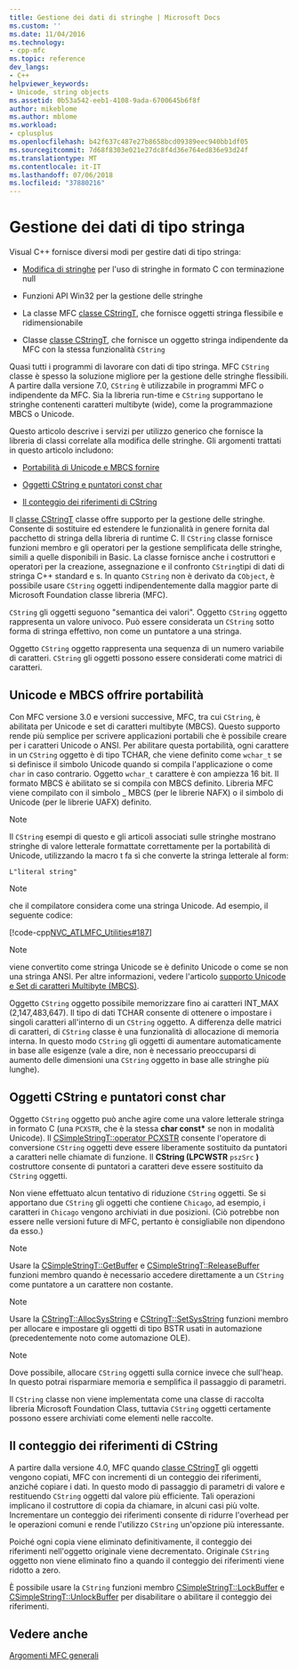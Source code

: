 ```yaml
---
title: Gestione dei dati di stringhe | Microsoft Docs
ms.custom: ''
ms.date: 11/04/2016
ms.technology:
- cpp-mfc
ms.topic: reference
dev_langs:
- C++
helpviewer_keywords:
- Unicode, string objects
ms.assetid: 0b53a542-eeb1-4108-9ada-6700645b6f8f
author: mikeblome
ms.author: mblome
ms.workload:
- cplusplus
ms.openlocfilehash: b42f637c487e27b8658bcd09389eec940bb1df05
ms.sourcegitcommit: 7d68f8303e021e27dc8f4d36e764ed836e93d24f
ms.translationtype: MT
ms.contentlocale: it-IT
ms.lasthandoff: 07/06/2018
ms.locfileid: "37880216"
---
```

# <a name="string-data-management"></a>Gestione dei dati di tipo stringa
Visual C++ fornisce diversi modi per gestire dati di tipo stringa:  
  
-   [Modifica di stringhe](../c-runtime-library/string-manipulation-crt.md) per l'uso di stringhe in formato C con terminazione null  
  
-   Funzioni API Win32 per la gestione delle stringhe  
  
-   La classe MFC [classe CStringT](../atl-mfc-shared/reference/cstringt-class.md), che fornisce oggetti stringa flessibile e ridimensionabile  
  
-   Classe [classe CStringT](../atl-mfc-shared/reference/cstringt-class.md), che fornisce un oggetto stringa indipendente da MFC con la stessa funzionalità `CString`  
  
 Quasi tutti i programmi di lavorare con dati di tipo stringa. MFC `CString` classe è spesso la soluzione migliore per la gestione delle stringhe flessibili. A partire dalla versione 7.0, `CString` è utilizzabile in programmi MFC o indipendente da MFC. Sia la libreria run-time e `CString` supportano le stringhe contenenti caratteri multibyte (wide), come la programmazione MBCS o Unicode.  
  
 Questo articolo descrive i servizi per utilizzo generico che fornisce la libreria di classi correlate alla modifica delle stringhe. Gli argomenti trattati in questo articolo includono:  
  
-   [Portabilità di Unicode e MBCS fornire](#_core_unicode_and_mbcs_provide_portability)  
  
-   [Oggetti CString e puntatori const char](#_core_cstrings_and_const_char_pointers)  
  
-   [Il conteggio dei riferimenti di CString](#_core_cstring_reference_counting)  
  
 Il [classe CStringT](../atl-mfc-shared/reference/cstringt-class.md) classe offre supporto per la gestione delle stringhe. Consente di sostituire ed estendere le funzionalità in genere fornita dal pacchetto di stringa della libreria di runtime C. Il `CString` classe fornisce funzioni membro e gli operatori per la gestione semplificata delle stringhe, simili a quelle disponibili in Basic. La classe fornisce anche i costruttori e operatori per la creazione, assegnazione e il confronto `CString`tipi di dati di stringa C++ standard e s. In quanto `CString` non è derivato da `CObject`, è possibile usare `CString` oggetti indipendentemente dalla maggior parte di Microsoft Foundation classe libreria (MFC).  
  
 `CString` gli oggetti seguono "semantica dei valori". Oggetto `CString` oggetto rappresenta un valore univoco. Può essere considerata un `CString` sotto forma di stringa effettivo, non come un puntatore a una stringa.  
  
 Oggetto `CString` oggetto rappresenta una sequenza di un numero variabile di caratteri. `CString` gli oggetti possono essere considerati come matrici di caratteri.  
  
##  <a name="_core_unicode_and_mbcs_provide_portability"></a> Unicode e MBCS offrire portabilità  
 Con MFC versione 3.0 e versioni successive, MFC, tra cui `CString`, è abilitata per Unicode e set di caratteri multibyte (MBCS). Questo supporto rende più semplice per scrivere applicazioni portabili che è possibile creare per i caratteri Unicode o ANSI. Per abilitare questa portabilità, ogni carattere in un `CString` oggetto è di tipo TCHAR, che viene definito come `wchar_t` se si definisce il simbolo Unicode quando si compila l'applicazione o come `char` in caso contrario. Oggetto `wchar_t` carattere è con ampiezza 16 bit. Il formato MBCS è abilitato se si compila con MBCS definito. Libreria MFC viene compilato con il simbolo _ MBCS (per le librerie NAFX) o il simbolo di Unicode (per le librerie UAFX) definito.  
  
> [!NOTE]
>  Il `CString` esempi di questo e gli articoli associati sulle stringhe mostrano stringhe di valore letterale formattate correttamente per la portabilità di Unicode, utilizzando la macro t fa sì che converte la stringa letterale al form:  
  
 `L"literal string"`  
  
> [!NOTE]
>  che il compilatore considera come una stringa Unicode. Ad esempio, il seguente codice:  
  
 [!code-cpp[NVC_ATLMFC_Utilities#187](../atl-mfc-shared/codesnippet/cpp/string-data-management_1.cpp)]  
  
> [!NOTE]
>  viene convertito come stringa Unicode se è definito Unicode o come se non una stringa ANSI. Per altre informazioni, vedere l'articolo [supporto Unicode e Set di caratteri Multibyte (MBCS)](../atl-mfc-shared/unicode-and-multibyte-character-set-mbcs-support.md).  
  
 Oggetto `CString` oggetto possibile memorizzare fino ai caratteri INT_MAX (2,147,483,647). Il tipo di dati TCHAR consente di ottenere o impostare i singoli caratteri all'interno di un `CString` oggetto. A differenza delle matrici di caratteri, di `CString` classe è una funzionalità di allocazione di memoria interna. In questo modo `CString` gli oggetti di aumentare automaticamente in base alle esigenze (vale a dire, non è necessario preoccuparsi di aumento delle dimensioni una `CString` oggetto in base alle stringhe più lunghe).  
  
##  <a name="_core_cstrings_and_const_char_pointers"></a> Oggetti CString e puntatori const char  
 Oggetto `CString` oggetto può anche agire come una valore letterale stringa in formato C (una `PCXSTR`, che è la stessa **char const\***  se non in modalità Unicode). Il [CSimpleStringT::operator PCXSTR](../atl-mfc-shared/reference/csimplestringt-class.md#operator_pcxstr) consente l'operatore di conversione `CString` oggetti deve essere liberamente sostituito da puntatori a caratteri nelle chiamate di funzione. Il **CString (LPCWSTR** `pszSrc` **)** costruttore consente di puntatori a caratteri deve essere sostituito da `CString` oggetti.  
  
 Non viene effettuato alcun tentativo di riduzione `CString` oggetti. Se si apportano due `CString` gli oggetti che contiene `Chicago`, ad esempio, i caratteri in `Chicago` vengono archiviati in due posizioni. (Ciò potrebbe non essere nelle versioni future di MFC, pertanto è consigliabile non dipendono da esso.)  
  
> [!NOTE]
>  Usare la [CSimpleStringT::GetBuffer](../atl-mfc-shared/reference/csimplestringt-class.md#getbuffer) e [CSimpleStringT::ReleaseBuffer](../atl-mfc-shared/reference/csimplestringt-class.md#releasebuffer) funzioni membro quando è necessario accedere direttamente a un `CString` come puntatore a un carattere non costante.  
  
> [!NOTE]
>  Usare la [CStringT::AllocSysString](../atl-mfc-shared/reference/cstringt-class.md#allocsysstring) e [CStringT::SetSysString](../atl-mfc-shared/reference/cstringt-class.md#setsysstring) funzioni membro per allocare e impostare gli oggetti di tipo BSTR usati in automazione (precedentemente noto come automazione OLE).  
  
> [!NOTE]
>  Dove possibile, allocare `CString` oggetti sulla cornice invece che sull'heap. In questo potrai risparmiare memoria e semplifica il passaggio di parametri.  
  
 Il `CString` classe non viene implementata come una classe di raccolta libreria Microsoft Foundation Class, tuttavia `CString` oggetti certamente possono essere archiviati come elementi nelle raccolte.  
  
##  <a name="_core_cstring_reference_counting"></a> Il conteggio dei riferimenti di CString  
 A partire dalla versione 4.0, MFC quando [classe CStringT](../atl-mfc-shared/reference/cstringt-class.md) gli oggetti vengono copiati, MFC con incrementi di un conteggio dei riferimenti, anziché copiare i dati. In questo modo di passaggio di parametri di valore e restituendo `CString` oggetti dal valore più efficiente. Tali operazioni implicano il costruttore di copia da chiamare, in alcuni casi più volte. Incrementare un conteggio dei riferimenti consente di ridurre l'overhead per le operazioni comuni e rende l'utilizzo `CString` un'opzione più interessante.  
  
 Poiché ogni copia viene eliminato definitivamente, il conteggio dei riferimenti nell'oggetto originale viene decrementato. Originale `CString` oggetto non viene eliminato fino a quando il conteggio dei riferimenti viene ridotto a zero.  
  
 È possibile usare la `CString` funzioni membro [CSimpleStringT::LockBuffer](../atl-mfc-shared/reference/csimplestringt-class.md#lockbuffer) e [CSimpleStringT::UnlockBuffer](../atl-mfc-shared/reference/csimplestringt-class.md#unlockbuffer) per disabilitare o abilitare il conteggio dei riferimenti.  
  
## <a name="see-also"></a>Vedere anche  
 [Argomenti MFC generali](../mfc/general-mfc-topics.md)

